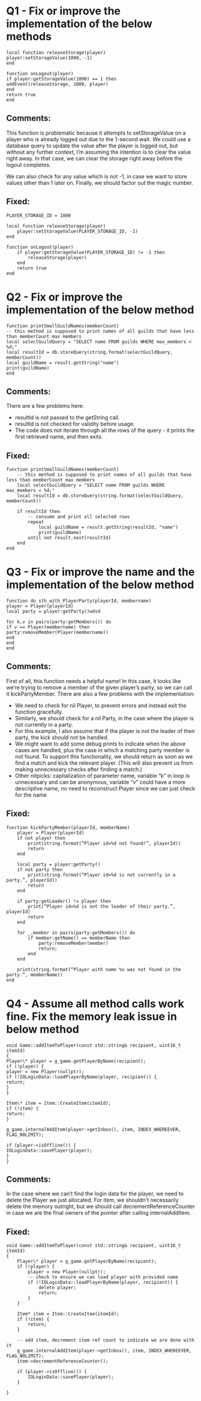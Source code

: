 # Q1 - Fix or improve the implementation of the below methods

```
local function releaseStorage(player)
player:setStorageValue(1000, -1)
end

function onLogout(player)
if player:getStorageValue(1000) == 1 then
addEvent(releaseStorage, 1000, player)
end
return true
end
```

## Comments:

This function is problematic because it attempts to setStorageValue on a player who is already logged out due to the 1-second wait. We could use a database query to update the value after the player is logged out, but without any further context, I’m assuming the intention is to clear the value right away. In that case, we can clear the storage right away before the logout completes.

We can also check for any value which is not -1, in case we want to store values other than 1 later on.
Finally, we should factor out the magic number.

## Fixed:

```
PLAYER_STORAGE_ID = 1000

local function releaseStorage(player)
    player:setStorageValue(PLAYER_STORAGE_ID, -1)
end

function onLogout(player)
    if player:getStorageValue(PLAYER_STORAGE_ID) != -1 then
        releaseStorage(player)
    end
    return true
end
```

# Q2 - Fix or improve the implementation of the below method

```
function printSmallGuildNames(memberCount)
-- this method is supposed to print names of all guilds that have less than memberCount max members
local selectGuildQuery = "SELECT name FROM guilds WHERE max_members < %d;"
local resultId = db.storeQuery(string.format(selectGuildQuery, memberCount))
local guildName = result.getString("name")
print(guildName)
end
```

## Comments:

There are a few problems here:

- resultId is not passed to the getString call.
- resultId is not checked for validity before usage.
- The code does not iterate through all the rows of the query - it prints the first retrieved name, and then exits.

## Fixed:

```
function printSmallGuildNames(memberCount)
    -- this method is supposed to print names of all guilds that have less than memberCount max members
    local selectGuildQuery = "SELECT name FROM guilds WHERE max_members < %d;"
    local resultId = db.storeQuery(string.format(selectGuildQuery, memberCount))

    if resultId then
        -- consume and print all selected rows
        repeat
            local guildName = result.getString(resultId, "name")
            print(guildName)
        until not result.next(resultId)
    end
end
```

# Q3 - Fix or improve the name and the implementation of the below method

```
function do_sth_with_PlayerParty(playerId, membername)
player = Player(playerId)
local party = player:getParty()wdsd

for k,v in pairs(party:getMembers()) do
if v == Player(membername) then
party:removeMember(Player(membername))
end
end
end
```

## Comments:

First of all, this function needs a helpful name! In this case, it looks like we’re trying to remove a member of the given player’s party, so we can call it kickPartyMember.
There are also a few problems with the implementation:

- We need to check for nil Player, to prevent errors and instead exit the function gracefully.
- Similarly, we should check for a nil Party, in the case where the player is not currently in a party.
- For this example, I also assume that if the player is not the leader of their party, the kick should not be handled.
- We might want to add some debug prints to indicate when the above cases are handled, plus the case in which a matching party member is not found. To support this functionality, we should return as soon as we find a match and kick the relevant player. (This will also prevent us from making unnecessary checks after finding a match.)
- Other nitpicks: capitalization of parameter name, variable “k” in loop is unnecessary and can be anonymous, variable “v” could have a more descriptive name, no need to reconstruct Player since we can just check for the name

## Fixed:

```
function kickPartyMember(playerId, memberName)
    player = Player(playerId)
    if not player then
        print(string.format(“Player id=%d not found!”, playerId))
        return
    end

    local party = player:getParty()
    if not party then
        print(string.format(“Player id=%d is not currently in a party.”, playerId))
        return
    end

    if party:getLeader() != player then
        print(“Player id=%d is not the leader of their party.”, playerId)
        return
    end

    for _,member in pairs(party:getMembers()) do
        if member:getName() == memberName then
            party:removeMember(member)
            return;
        end
    end

    print(string.format(“Player with name %s was not found in the party.”, memberName))
end
```

# Q4 - Assume all method calls work fine. Fix the memory leak issue in below method

```
void Game::addItemToPlayer(const std::string& recipient, uint16_t itemId)
{
Player\* player = g_game.getPlayerByName(recipient);
if (!player) {
player = new Player(nullptr);
if (!IOLoginData::loadPlayerByName(player, recipient)) {
return;
}
}

Item\* item = Item::CreateItem(itemId);
if (!item) {
return;
}

g_game.internalAddItem(player->getInbox(), item, INDEX_WHEREEVER, FLAG_NOLIMIT);

if (player->isOffline()) {
IOLoginData::savePlayer(player);
}
}
```

## Comments:

In the case where we can’t find the login data for the player, we need to delete the Player we just allocated. For item, we shouldn't necessarily delete the memory outright, but we should call decrementReferenceCounter in case we are the final owners of the pointer after calling internalAddItem.

## Fixed:

```
void Game::addItemToPlayer(const std::string& recipient, uint16_t itemId)
{
    Player\* player = g_game.getPlayerByName(recipient);
    if (!player) {
        player = new Player(nullptr);
        -- check to ensure we can load player with provided name
        if (!IOLoginData::loadPlayerByName(player, recipient)) {
            delete player;
            return;
        }
    }

    Item* item = Item::CreateItem(itemId);
    if (!item) {
        return;
    }

    -- add item, decrement item ref count to indicate we are done with it
    g_game.internalAddItem(player->getInbox(), item, INDEX_WHEREEVER, FLAG_NOLIMIT);
    item->decrementReferenceCounter();

    if (player->isOffline()) {
        IOLoginData::savePlayer(player);
    }

}
```
